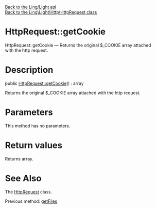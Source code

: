 [Back to the Ling/Light api](https://github.com/lingtalfi/Light/blob/master/doc/api/Ling/Light.md)<br>
[Back to the Ling\Light\Http\HttpRequest class](https://github.com/lingtalfi/Light/blob/master/doc/api/Ling/Light/Http/HttpRequest.md)


HttpRequest::getCookie
================



HttpRequest::getCookie — Returns the original $_COOKIE array attached with the http request.




Description
================


public [HttpRequest::getCookie](https://github.com/lingtalfi/Light/blob/master/doc/api/Ling/Light/Http/HttpRequest/getCookie.md)() : array




Returns the original $_COOKIE array attached with the http request.




Parameters
================

This method has no parameters.


Return values
================

Returns array.








See Also
================

The [HttpRequest](https://github.com/lingtalfi/Light/blob/master/doc/api/Ling/Light/Http/HttpRequest.md) class.

Previous method: [getFiles](https://github.com/lingtalfi/Light/blob/master/doc/api/Ling/Light/Http/HttpRequest/getFiles.md)<br>

